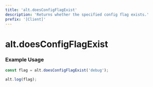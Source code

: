 ```yaml
---
title: 'alt.doesConfigFlagExist'
description: 'Returns whether the specified config flag exists.'
prefix: '[Client]'
---
```


# alt.doesConfigFlagExist

### Example Usage

```js
const flag = alt.doesConfigFlagExist('debug');

alt.log(flag);
```
